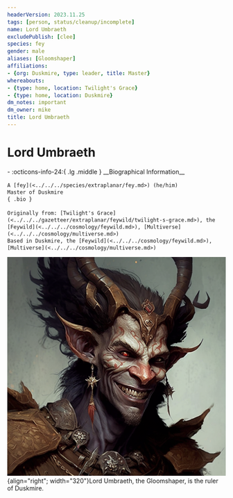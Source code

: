 ```yaml
---
headerVersion: 2023.11.25
tags: [person, status/cleanup/incomplete]
name: Lord Umbraeth
excludePublish: [clee]
species: fey
gender: male
aliases: [Gloomshaper]
affiliations:
- {org: Duskmire, type: leader, title: Master}
whereabouts:
- {type: home, location: Twilight's Grace}
- {type: home, location: Duskmire}
dm_notes: important
dm_owner: mike
title: Lord Umbraeth
---
```

# Lord Umbraeth
<div class="grid cards ext-narrow-margin ext-one-column" markdown>
- :octicons-info-24:{ .lg .middle } __Biographical Information__

    A [fey](<../../../species/extraplanar/fey.md>) (he/him)  
    Master of Duskmire  
    { .bio }

    Originally from: [Twilight's Grace](<../../../gazetteer/extraplanar/feywild/twilight-s-grace.md>), the [Feywild](<../../../cosmology/feywild.md>), [Multiverse](<../../../cosmology/multiverse.md>)
    Based in Duskmire, the [Feywild](<../../../cosmology/feywild.md>), [Multiverse](<../../../cosmology/multiverse.md>)
</div>


![Lord Umbraeth Potrait](../../../assets/lord-umbraeth-potrait.png){align="right"; width="320"}Lord Umbraeth, the Gloomshaper, is the ruler of Duskmire. 